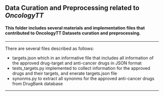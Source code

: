 ## Data Curation and Preprocessing related to *OncologyTT*

#### This folder includes several materials and implementation files that contributed to OncologyTT Datasets curation and preprocessing.

------------------------------------------------------------------------
There are several files described as follows:
* targets.json which in an informative file that includes all information of the approved drug-target and anti-cancer drugs in JSON format
* tests_targets.py implemented to collect information for the approved drugs and their targets, and enerate targets.json file
* synonms.py to extract all synonms for the approved anti-cancer drugs from DrugBank database
------------------------------------------------------------------------
